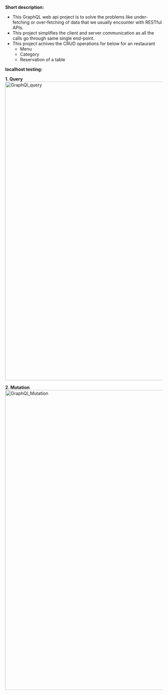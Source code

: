 **Short description:**
- This GraphQL web api project is to solve the problems like under-fetching or over-fetching of data that we usually encounter with RESTful APIs.
- This project simplifies the client and server communication as all the calls go through same single end-point.
- This project achives the CRUD operations for below for an restaurant
    - Menu
    - Category
    - Reservation of a table

**localhost testing:**

**1. Query**
      <img width="953" alt="GraphQl_query" src="https://github.com/user-attachments/assets/d7b22cb4-9077-40b9-aa16-ea556e4f5a01">

**2. Mutation**
      <img width="957" alt="GraphQl_Mutation" src="https://github.com/user-attachments/assets/0ad3c547-dc73-4236-96b0-48e752c7eff1">
